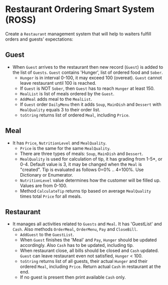 # Restaurant Ordering Smart System (ROSS)

Create a `Restaurant` management system that will help to waiters fulfill orders and guests' expectations:

## Guest
- When `Guest` arrives to the restaurant then new record (`Guest`) is added to the list of `Guests`. `Guest` contains 'Hunger', list of ordered food and `Sober`.
  - `Hunger` is in interval 0-100, it may exceed 100 (overeat). `Guest` cannot leave restaurant until 100 is reached.
  - If `Guest` is NOT `Sober`, then `Guest` has to reach `Hunger` at least 150.
  - `MealList` is list of meals ordered by the `Guest`.
  - `AddMeal` adds meal to the `MealList`.
  - If `Guest` order `DailyMenu` then it adds `Soup`, `MainDish` and `Dessert` with `MealQuality` equals 3 to their order list.
  - `toString` returns list of ordered `Meal`, including `Price`.

## Meal
- It has `Price`, `NutritionLevel` and `MealQuality`.
  - `Price` is the same for the same `MealQuality`.
  - There are three types of meals: `Soup`, `MainDish` and `Dessert`.
  - `MealQuality` is used for calculation of tip, it has grading from 1-5*, or 0-4. Default value is 3, it may be changed when the `Meal` is "created". Tip is evaluated as follows 0=0% .. 4=100%. Use Dictionary or Enumerator.
  - `NutritionLevel` value determines how the customer will be filled up. Values are from 0-100.
  - Method `CalculateTip` returns tip based on average `MealQuality` times total `Price` for all meals.

## Restaurant
- It manages all activities related to `Guests` and `Meal`. It has 'GuestList' and `Cash`. Also methods `OrderMeal`, `OrderMenu`, `Pay` and `CloseBill`.
  - `AddGuest` to the `GuestList`.
  - When `Guest` finishes the 'Meal' and `Pay`, `Hunger` should be updated accordingly. Also `Cash` has to be updated, including tip.
  - When restaurant close, all bills should be closed and `Cash` updated. `Guest` can leave restaurant even not satisfied, `Hunger` < 100.
  - `toString` returns list of all guests, their actual `Hunger` and their ordered `Meal`, including `Price`. Return actual `Cash` in restaurant at the end. 
   - If no guest is present then print available `Cash` only.
